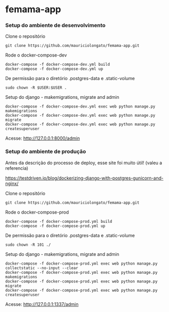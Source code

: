 # femama-app


### Setup do ambiente de desenvolvimento


Clone o repositório

    git clone https://github.com/mauriciolongato/femama-app.git

Rode o docker-compose-dev
    
    docker-compose -f docker-compose-dev.yml build
    docker-compose -f docker-compose-dev.yml up

De permissão para o diretório .postgres-data e .static-volume 

    sudo chown -R $USER:$USER .
    
Setup do django - makemigrations, migrate and admin
    
    docker-compose -f docker-compose-dev.yml exec web python manage.py makemigrations
    docker-compose -f docker-compose-dev.yml exec web python manage.py migrate
    docker-compose -f docker-compose-dev.yml exec web python manage.py createsuperuser


Acesse: http://127.0.0.1:8000/admin


### Setup do ambiente de produção

Antes da descrição do processo de deploy, esse site foi muito útil! (valeu a referencia)

https://testdriven.io/blog/dockerizing-django-with-postgres-gunicorn-and-nginx/

Clone o repositório

    git clone https://github.com/mauriciolongato/femama-app.git

Rode o docker-compose-prod
    
    docker-compose -f docker-compose-prod.yml build
    docker-compose -f docker-compose-prod.yml up

De permissão para o diretório .postgres-data e .static-volume 

    sudo chown -R 101 ./
    
Setup do django - makemigrations, migrate and admin
    
    docker-compose -f docker-compose-prod.yml exec web python manage.py collectstatic --no-input --clear
    docker-compose -f docker-compose-prod.yml exec web python manage.py makemigrations
    docker-compose -f docker-compose-prod.yml exec web python manage.py migrate
    docker-compose -f docker-compose-prod.yml exec web python manage.py createsuperuser


Acesse: http://127.0.0.1:1337/admin
